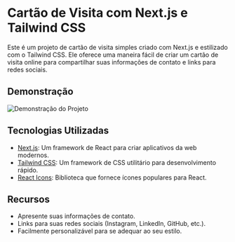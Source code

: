 # Cartão de Visita com Next.js e Tailwind CSS

Este é um projeto de cartão de visita simples criado com Next.js e estilizado com o Tailwind CSS. Ele oferece uma maneira fácil de criar um cartão de visita online para compartilhar suas informações de contato e links para redes sociais.

## Demonstração

![Demonstração do Projeto]()

## Tecnologias Utilizadas

- [Next.js](https://nextjs.org/): Um framework de React para criar aplicativos da web modernos.
- [Tailwind CSS](https://tailwindcss.com/): Um framework de CSS utilitário para desenvolvimento rápido.
- [React Icons](https://react-icons.github.io/react-icons/): Biblioteca que fornece ícones populares para React.

## Recursos

- Apresente suas informações de contato.
- Links para suas redes sociais (Instagram, LinkedIn, GitHub, etc.).
- Facilmente personalizável para se adequar ao seu estilo.